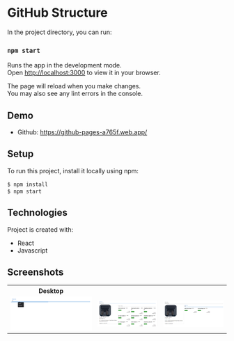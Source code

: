 # GitHub Structure

In the project directory, you can run:

### `npm start`

Runs the app in the development mode.\
Open [http://localhost:3000](http://localhost:3000) to view it in your browser.

The page will reload when you make changes.\
You may also see any lint errors in the console.

## Demo

-  Github: https://github-pages-a765f.web.app/

## Setup

To run this project, install it locally using npm:

```
$ npm install
$ npm start
```

## Technologies

Project is created with:

-  React
-  Javascript

## Screenshots

<table>
  <tr>
    <tr>
    <th>Desktop</th>
    </tr>
  </tr>
    <td> <img src="public/Images/Screenshot_1.png" alt="1"></td>
    <td><img src="public/Images/Screenshot_2.png" alt="2"></td>
    <td><img src="public/Images/Screenshot_3.png" alt="2"></td>
   </tr> 
      
</table>

